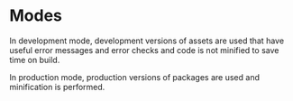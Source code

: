 # Modes

In development mode, development versions of assets are used that have useful error messages and error checks and code is not minified to save time on build.

In production mode, production versions of packages are used and minification is performed.
